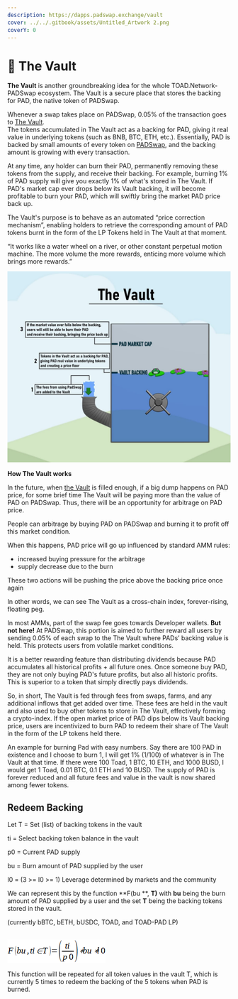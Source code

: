 ```yaml
---
description: https://dapps.padswap.exchange/vault
cover: ../../.gitbook/assets/Untitled_Artwork 2.png
coverY: 0
---
```


# 🔏 The Vault

**The Vault** is another groundbreaking idea for the whole TOAD.Network-PADSwap ecosystem. The Vault is a secure place that stores the backing for PAD, the native token of PADSwap.

Whenever a swap takes place on PADSwap, 0.05% of the transaction goes to [The Vault](https://dapps.padswap.exchange/vault/).\
The tokens accumulated in The Vault act as a backing for PAD, giving it real value in underlying tokens (such as BNB, BTC, ETH, etc.). Essentially, PAD is backed by small amounts of every token on [PADSwap](broken-reference), and the backing amount is growing with every transaction.

At any time, any holder can burn their PAD, permanently removing these tokens from the supply, and receive their backing. For example, burning 1% of PAD supply will give you exactly 1% of what's stored in The Vault. If PAD's market cap ever drops below its Vault backing, it will become profitable to burn your PAD, which will swiftly bring the market PAD price back up.

The Vault's purpose is to behave as an automated “price correction mechanism”, enabling holders to retrieve the corresponding amount of PAD tokens burnt in the form of the LP Tokens held in The Vault at that moment.

“It works like a water wheel on a river, or other constant perpetual motion machine. The more volume the more rewards, enticing more volume which brings more rewards.”

![](../../.gitbook/assets/vaultpool.jpg)

**How The Vault works**

In the future, when [the Vault](https://dapps.padswap.exchange/vault) is filled enough, if a big dump happens on PAD price, for some brief time The Vault will be paying more than the value of PAD on PADSwap. Thus, there will be an opportunity for arbitrage on PAD price.

People can arbitrage by buying PAD on PADSwap and burning it to profit off this market condition.

When this happens, PAD price will go up influenced by standard AMM rules:

* increased buying pressure for the arbitrage
* supply decrease due to the burn

These two actions will be pushing the price above the backing price once again

In other words, we can see The Vault as a cross-chain index, forever-rising, floating peg.

In most AMMs, part of the swap fee goes towards Developer wallets. **But not here!** At PADSwap, this portion is aimed to further reward all users by sending 0.05% of each swap to the The Vault where PADs’ backing value is held. This protects users from volatile market conditions.

It is a better rewarding feature than distributing dividends because PAD accumulates all historical profits + all future ones. Once someone buy PAD, they are not only buying PAD's future profits, but also all historic profits. This is superior to a token that simply directly pays dividends.

So, in short, The Vault is fed through fees from swaps, farms, and any additional inflows that get added over time. These fees are held in the vault and also used to buy other tokens to store in The Vault, effectively forming a crypto-index. If the open market price of PAD dips below its Vault backing price, users are incentivized to burn PAD to redeem their share of The Vault in the form of the LP tokens held there.

An example for burning Pad with easy numbers. Say there are 100 PAD in existence and I choose to burn 1, I will get 1% (1/100) of whatever is in The Vault at that time. If there were 100 Toad, 1 BTC, 10 ETH, and 1000 BUSD, I would get 1 Toad, 0.01 BTC, 0.1 ETH and 10 BUSD. The supply of PAD is forever reduced and all future fees and value in the vault is now shared among fewer tokens.

## Redeem Backing



Let T = Set (list) of backing tokens in the vault

ti = Select backing token balance in the vault

p0 = Current PAD supply

bu = Burn amount of PAD supplied by the user

l0 = (3 >= l0 >= 1) Leverage determined by markets and the community



We can represent this by the function **F(bu **, **T)** with **bu** being the burn amount of PAD supplied by a user and the set **T** being the backing tokens stored in the vault.

(currently bBTC, bETH, bUSDC, TOAD, and TOAD-PAD LP)

\
![](<../../.gitbook/assets/image (1).png>)

This function will be repeated for all token values in the vault T, which is currently 5 times to redeem the backing of the 5 tokens when PAD is burned.

